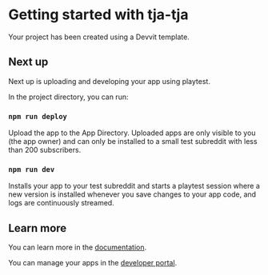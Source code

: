 # Getting started with tja-tja

Your project has been created using a Devvit template.

## Next up

Next up is uploading and developing your app using playtest.

In the project directory, you can run:

### `npm run deploy`

Upload the app to the App Directory. Uploaded apps are only visible to you (the app owner) and can only be installed to a small test subreddit with less than 200 subscribers.

### `npm run dev`

Installs your app to your test subreddit and starts a playtest session where a new version is installed whenever you save changes to your app code, and logs are continuously streamed.

## Learn more

You can learn more in the [documentation](https://developers.reddit.com/docs/).

You can manage your apps in the [developer portal](https://developers.reddit.com/my/apps).
